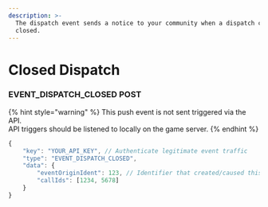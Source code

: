 ```yaml
---
description: >-
  The dispatch event sends a notice to your community when a dispatch call is
  closed.
---
```


# Closed Dispatch

### EVENT\_DISPATCH\_CLOSED POST

{% hint style="warning" %}
This  push event is not sent triggered via the API.\
API triggers should be listened to locally on the game server.
{% endhint %}

```javascript
{
    "key": "YOUR_API_KEY", // Authenticate legitimate event traffic
    "type": "EVENT_DISPATCH_CLOSED",
    "data": {
        "eventOriginIdent": 123, // Identifier that created/caused this event
        "callIds": [1234, 5678]
    }
}
```
